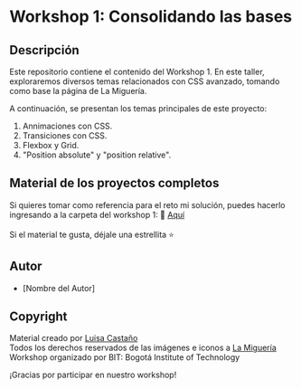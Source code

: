 # Workshop 1: Consolidando las bases

## Descripción
Este repositorio contiene el contenido del Workshop 1. En este taller, exploraremos diversos temas relacionados con CSS avanzado, tomando como base la página de La Miguería.

A continuación, se presentan los temas principales de este proyecto:

1. Annimaciones con CSS.
2. Transiciones con CSS.
3. Flexbox y Grid.
3. "Position absolute" y "position relative".

## Material de los proyectos completos

Si quieres tomar como referencia para el reto mi solución, puedes hacerlo ingresando a la carpeta del workshop 1: :file_folder:  [Aquí](https://github.com/LuisaCastano40/WorkshopsBIT-2023)<br><br>
Si el material te gusta, déjale una estrellita :star:

## Autor
- [Nombre del Autor]

## Copyright
Material creado por [Luisa Castaño](https://github.com/LuisaCastano40)<br>
Todos los derechos reservados de las imágenes e iconos a [La Miguería](https://www.lamigueria.com.co/)<br>
Workshop organizado por BIT: Bogotá Institute of Technology

¡Gracias por participar en nuestro workshop!
